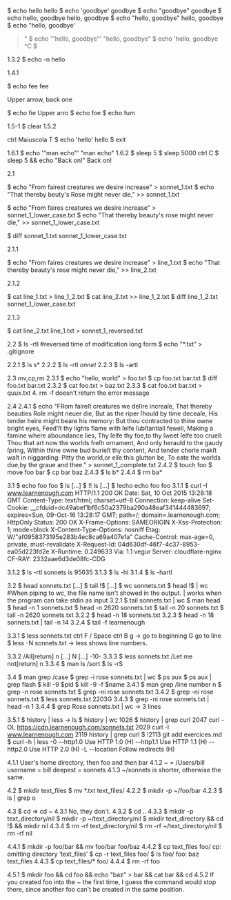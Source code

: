 $ echo hello
hello
$ echo 'goodbye'
goodbye
$ echo "goodbye"
goodbye
$ echo hello, goodbye
hello, goodbye
$ echo "hello, goodbye"
hello, goodbye
$ echo "hello, goodbye'
>
>"
$ echo '"hello, goodbye"'
"hello, goodbye"
$ echo 'hello, goodbye
> ^C
$

1.3.2
$ echo -n hello

1.4.1

$ echo fee
fee

Upper arrow, back one

$ echo fie
Upper arro
$ echo foe
$ echo fum

1.5-1
$ clear
1.5.2

ctrl Maiuscola T
$ echo 'hello'
hello
$ exit

1.6.1
$ echo '"man echo"'
"man echo"
1.6.2
$ sleep 5
$ sleep 5000
ctrl C
$ sleep 5 && echo "Back on!"
Back on!


2.1

$ echo "From fairest creatures we desire increase" > sonnet_1.txt
$ echo "That thereby beuty's Rose might never die," >> sonnet_1.txt

$ echo "From faires creatures we desire increase" > sonnet_1_lower_case.txt
$ echo "That thereby beauty's rose might never die," >> sonnet_1_lower_case.txt

$ diff sonnet_1.txt sonnet_1_lower_case.txt


2.1.1

$ echo "From faires creatures we desire increase" > line_1.txt
$ echo "That thereby beauty's rose might never die," >> line_2.txt


2.1.2

$ cat line_1.txt > line_1_2.txt
$ cat line_2.txt >> line_1_2.txt
$ diff line_1_2.txt sonnet_1_lower_case.txt


2.1.3

$ cat line_2.txt line_1.txt > sonnet_1_reversed.txt


2.2
$ ls -rtl
#reversed time of modification long form
$ echo "*.txt" > .gitignore

2.2.1
$ ls s*
2.2.2
$ ls -rtl *onnet*
2.2.3
$ ls -artl


2.3
mv,cp,rm
2.3.1
$ echo "hello, world" > foo.txt
$ cp foo.txt bar.txt
$ diff foo.txt bar.txt
2.3.2
$ cat foo.txt > baz.txt
2.3.3
$ cat foo.txt bar.txt > quux.txt
4. rm -f doesn't return the error message

2.4
2.4.1
$ echo "FRom faireſt creatures we deſire increaſe,
 That thereby beauties Roſe might neuer die,
 But as the riper ſhould by time deceaſe,
 His tender heire might beare his memory:
 But thou contracted to thine owne bright eyes,
 Feed’ſt thy lights flame with ſelfe ſubſtantiall fewell,
 Making a famine where aboundance lies,
 Thy ſelfe thy foe,to thy ſweet ſelfe too cruell:
 Thou that art now the worlds freſh ornament,
 And only herauld to the gaudy ſpring,
 Within thine owne bud burieſt thy content,
 And tender chorle makſt waſt in niggarding:
    Pitty the world,or elſe this glutton be,
    To eate the worlds due,by the graue and thee." > sonnet_1_complete.txt
2.4.2
$ touch foo
$ move foo bar
$ cp bar baz
2.4.3
$ ls b*
2.4.4
$ rm ba*

3.1
$ echo foo
foo
$ ls
[...]
$ !!
ls
[...]
$ !echo
echo foo
foo
3.1.1
$ curl -I www.learnenough.com
HTTP/1.1 200 OK
Date: Sat, 10 Oct 2015 13:28:18 GMT
Content-Type: text/html; charset=utf-8
Connection: keep-alive
Set-Cookie: __cfduid=dc49abef1bf6c50a2379ba290a48eaf341444483697; expires=Sun, 09-Oct-16 13:28:17 GMT; path=/; domain=.learnenough.com; HttpOnly
Status: 200 OK
X-Frame-Options: SAMEORIGIN
X-Xss-Protection: 1; mode=block
X-Content-Type-Options: nosniff
Etag: W/"af0958373195e283b4ec8ca69a407e1a"
Cache-Control: max-age=0, private, must-revalidate
X-Request-Id: 04d630df-46f7-4c37-8953-ea05d223fd2e
X-Runtime: 0.249633
Via: 1.1 vegur
Server: cloudflare-nginx
CF-RAY: 2332aae6d3de08fc-CDG

3.1.2
$ ls -rtl
sonnets is 95635
3.1.3
$ ls -hl
3.1.4
$ ls -hartl

3.2
$ head sonnets.txt
[...]
$ tail !$
[...]
$ wc sonnets.txt
$ head !$ | wc
#When piping to wc, the file name isn't showed in the output.
| works when the program can take stdin as input
3.2.1
$ tail sonnets.txt | wc
$ man head
$ head -n 1 sonnets.txt
$ head -n 2620 sonnets.txt
$ tail -n 20 sonnets.txt
$ tail -n 2620 sonnets.txt
3.2.2
$ head -n 18 sonnets.txt
3.2.3
$ head -n 18 sonnets.txt | tail -n 14
3.2.4
$ tail -f learnenough

3.3.1
$ less sonnets.txt
ctrl F / Space
ctrl B
g -> go to beginning
<NUMBER>G go to line <NUMBER>
$ less -N sonnets.txt
-> less shows line numbers.

3.3.2
/All[return]
n
[...]
N
[...]
-10-
3.3.3
$ less sonnets.txt
/Let me not[return]
n
3.3.4
$ man ls
/sort
$ ls -rS

3.4
$ man grep
/case
$ grep -i rose sonnets.txt | wc
$ ps aux
$ ps aux | grep flash
$ kill -9 $pid
$ kill -9 -f $name
3.4.1
$ man grep
/line number
n
$ grep -n rose sonnets.txt
$ grep -ni rose sonnets.txt
3.4.2
$ grep -ni rose sonnets.txt
$ less sonnets.txt
2203G
3.4.3
$ grep -ni rose sonnets.txt | head -n 1
3.4.4
$ grep Rose sonnets.txt | wc
-> 3 lines

3.5.1
$ history | less
-> ls
$ history | wc
1026
$ history | grep curl
2047 curl -OL https://cdn.learnenough.com/sonnets.txt
2029 curl -I www.learnenough.com
2119 history | grep curl
$ !2113
git add exercices.md
$ curl -h | less
-0 --http1.0 Use HTTP 1.0 (H)
   --http1.1 Use HTTP 1.1 (H)
   --http2.0 Use HTTP 2.0 (H)
-L --location Follow redirects (H)

4.1.1
User's home directory, then foo and then bar
4.1.2
~ = /Users/bill
username = bill
deepest = sonnets
4.1.3
~/sonnets is shorter, otherwise the same.

4.2
$ mkdir text_files
$ mv *.txt text_files/
4.2.2
$ mkdir -p ~/foo/bar
4.2.3
$ ls | grep o

4.3
$ cd
=> cd ~
4.3.1
No, they don't.
4.3.2
$ cd ..
4.3.3
$ mkdir -p text_directory/nil
$ mkdir -p ~/text_directory/nil
$ mkdir text_directory && cd !$ && mkdir nil
4.3.4
$ rm -rf text_directory/nil
$ rm -rf ~/text_directory/nil
$ rm -rf nil

4.4.1
$ mkdir -p foo/bar && mv foo/bar foo/baz
4.4.2
$ cp text_files foo/
cp: omitting directory ‘text_files’
$ cp -r text_files foo/
$ ls foo/
foo:
baz text_files
4.4.3
$ cp text_files/* foo/
4.4.4
$ rm -rf foo

4.5.1
$ mkdir foo && cd foo && echo "baz" > bar && cat bar && cd
4.5.2
If you created foo into the ~ the first time, I guess the command would stop there, since another foo can't be created in the same position.
